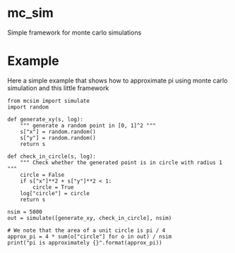 # mc_sim
Simple framework for monte carlo simulations

# Example

Here a simple example that shows how to approximate pi using monte carlo simulation
and this little framework

```
from mcsim import simulate
import random

def generate_xy(s, log):
    """ generate a random point in [0, 1]^2 """
    s["x"] = random.random()
    s["y"] = random.random()
    return s

def check_in_circle(s, log):
    """ Check whether the generated point is in circle with radius 1 """
    circle = False
    if s["x"]**2 + s["y"]**2 < 1:
        circle = True
    log["circle"] = circle
    return s

nsim = 5000
out = simulate([generate_xy, check_in_circle], nsim)

# We note that the area of a unit circle is pi / 4
approx_pi = 4 * sum(o["circle"] for o in out) / nsim
print("pi is approximately {}".format(approx_pi))
```
